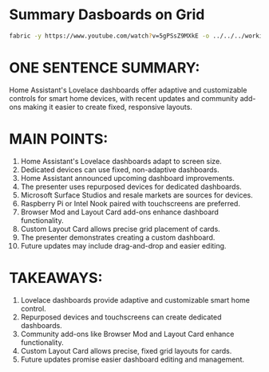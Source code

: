 # Summary Dasboards on Grid

```bash
fabric -y https://www.youtube.com/watch?v=5gPSsZ9MXkE -o ../../../working/foamy-stuff/Fabric/dasboards-on-grid-summary.md -p summarize
```

# ONE SENTENCE SUMMARY:
Home Assistant's Lovelace dashboards offer adaptive and customizable controls for smart home devices, with recent updates and community add-ons making it easier to create fixed, responsive layouts.

# MAIN POINTS:
1. Home Assistant's Lovelace dashboards adapt to screen size.
2. Dedicated devices can use fixed, non-adaptive dashboards.
3. Home Assistant announced upcoming dashboard improvements.
4. The presenter uses repurposed devices for dedicated dashboards.
5. Microsoft Surface Studios and resale markets are sources for devices.
6. Raspberry Pi or Intel Nook paired with touchscreens are preferred.
7. Browser Mod and Layout Card add-ons enhance dashboard functionality.
8. Custom Layout Card allows precise grid placement of cards.
9. The presenter demonstrates creating a custom dashboard.
10. Future updates may include drag-and-drop and easier editing.

# TAKEAWAYS:
1. Lovelace dashboards provide adaptive and customizable smart home control.
2. Repurposed devices and touchscreens can create dedicated dashboards.
3. Community add-ons like Browser Mod and Layout Card enhance functionality.
4. Custom Layout Card allows precise, fixed grid layouts for cards.
5. Future updates promise easier dashboard editing and management.
